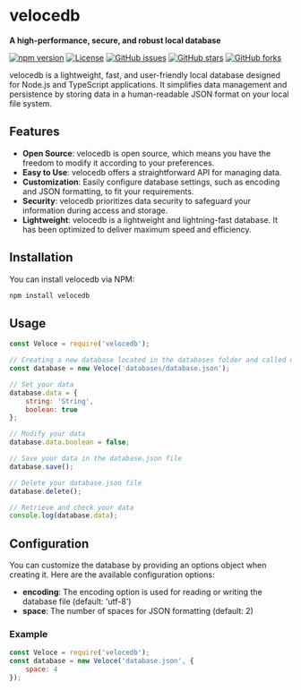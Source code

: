 # velocedb

**A high-performance, secure, and robust local database**

[![npm version](https://badge.fury.io/js/velocedb.svg)](https://www.npmjs.com/package/velocedb)
[![License](https://img.shields.io/badge/license-MIT-blue.svg)](https://opensource.org/licenses/MIT)
[![GitHub issues](https://img.shields.io/github/issues/amirfarzamnia/velocedb.svg)](https://github.com/amirfarzamnia/velocedb/issues)
[![GitHub stars](https://img.shields.io/github/stars/amirfarzamnia/velocedb.svg)](https://github.com/amirfarzamnia/velocedb/stargazers)
[![GitHub forks](https://img.shields.io/github/forks/amirfarzamnia/velocedb.svg)](https://github.com/amirfarzamnia/velocedb/forks)

velocedb is a lightweight, fast, and user-friendly local database designed for Node.js and TypeScript applications. It simplifies data management and persistence by storing data in a human-readable JSON format on your local file system.

## Features

- **Open Source**: velocedb is open source, which means you have the freedom to modify it according to your preferences.
- **Easy to Use**: velocedb offers a straightforward API for managing data.
- **Customization**: Easily configure database settings, such as encoding and JSON formatting, to fit your requirements.
- **Security**: velocedb prioritizes data security to safeguard your information during access and storage.
- **Lightweight**: velocedb is a lightweight and lightning-fast database. It has been optimized to deliver maximum speed and efficiency.

## Installation

You can install velocedb via NPM:

```bash
npm install velocedb
```

## Usage

```javascript
const Veloce = require('velocedb');

// Creating a new database located in the databases folder and called database.json
const database = new Veloce('databases/database.json');

// Set your data
database.data = {
    string: 'String',
    boolean: true
};

// Modify your data
database.data.boolean = false;

// Save your data in the database.json file
database.save();

// Delete your database.json file
database.delete();

// Retrieve and check your data
console.log(database.data);
```

## Configuration

You can customize the database by providing an options object when creating it. Here are the available configuration options:

- **encoding**: The encoding option is used for reading or writing the database file (default: 'utf-8')
- **space**: The number of spaces for JSON formatting (default: 2)

### Example

```javascript
const Veloce = require('velocedb');
const database = new Veloce('database.json', {
    space: 4
});
```